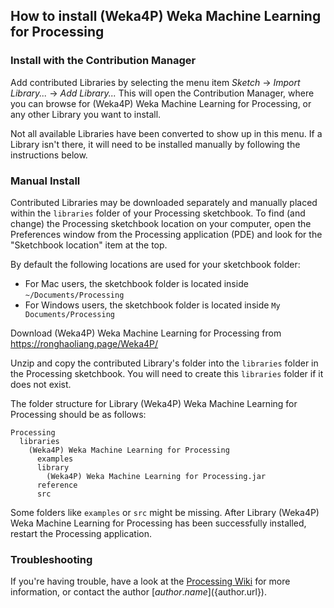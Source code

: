 ## How to install (Weka4P) Weka Machine Learning for Processing

### Install with the Contribution Manager

Add contributed Libraries by selecting the menu item _Sketch_ → _Import Library..._ → _Add Library..._ This will open the Contribution Manager, where you can browse for (Weka4P) Weka Machine Learning for Processing, or any other Library you want to install.

Not all available Libraries have been converted to show up in this menu. If a Library isn't there, it will need to be installed manually by following the instructions below.

### Manual Install

Contributed Libraries may be downloaded separately and manually placed within the `libraries` folder of your Processing sketchbook. To find (and change) the Processing sketchbook location on your computer, open the Preferences window from the Processing application (PDE) and look for the "Sketchbook location" item at the top.

By default the following locations are used for your sketchbook folder: 
  * For Mac users, the sketchbook folder is located inside `~/Documents/Processing` 
  * For Windows users, the sketchbook folder is located inside `My Documents/Processing`

Download (Weka4P) Weka Machine Learning for Processing from https://ronghaoliang.page/Weka4P/

Unzip and copy the contributed Library's folder into the `libraries` folder in the Processing sketchbook. You will need to create this `libraries` folder if it does not exist.

The folder structure for Library (Weka4P) Weka Machine Learning for Processing should be as follows:

```
Processing
  libraries
    (Weka4P) Weka Machine Learning for Processing
      examples
      library
        (Weka4P) Weka Machine Learning for Processing.jar
      reference
      src
```
             
Some folders like `examples` or `src` might be missing. After Library (Weka4P) Weka Machine Learning for Processing has been successfully installed, restart the Processing application.

### Troubleshooting

If you're having trouble, have a look at the [Processing Wiki](https://github.com/processing/processing/wiki/How-to-Install-a-Contributed-Library) for more information, or contact the author [${author.name}](${author.url}).

